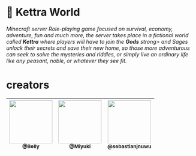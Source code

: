 # 🎑 Kettra World

_Minecraft server Role-playing game focused on survival, economy, adventure, fun and much more, the server takes place in a fictional world called <strong>Kettra</strong> where players will have to join the <strong>Gods</strong> strong> and Sages unlock their secrets and save their new home, so those more adventurous can seek to solve the mysteries and riddles, or simply live an ordinary life like any peasant, noble, or whatever they see fit._

# creators

| [<img src="https://github.com/rehhbeka.png?size=115" width=115><br><sub>@Belly</sub>](https://discord.gg/NDzFeDp8YE) | [<img src="https://cdn.discordapp.com/avatars/463384487569522689/7df0cf6ca064fae7fde854359a65cec8.png?size=2048?size=115" width=115><br><sub>@Miyuki</sub>](https://discord.gg/NDzFeDp8YE) | [<img src="https://github.com/sebastianjnuwu.png?size=115" width=115><br><sub>@sebastianjnuwu </sub>](https://discord.gg/NDzFeDp8YE) |
| :---: | :---: | :---: |